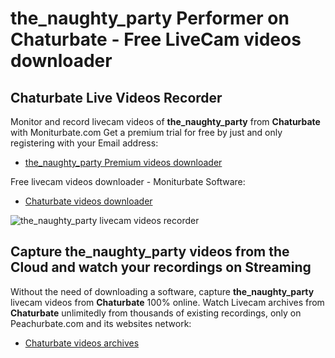 # the_naughty_party Performer on Chaturbate - Free LiveCam videos downloader

## Chaturbate Live Videos Recorder

Monitor and record livecam videos of **the_naughty_party** from **Chaturbate** with Moniturbate.com
Get a premium trial for free by just and only registering with your Email address:
* [the_naughty_party Premium videos downloader](https://moniturbate.com/request-demo-licence-key.html)

Free livecam videos downloader - Moniturbate Software:
* [Chaturbate videos downloader](https://moniturbate.com/moniturbate-download-software.html)

![the_naughty_party livecam videos recorder](https://peachurnet.com/templates/moniturbate-software.png)


## Capture the_naughty_party videos from the Cloud and watch your recordings on Streaming

Without the need of downloading a software, capture **the_naughty_party** livecam videos from **Chaturbate** 100% online.
Watch Livecam archives from **Chaturbate** unlimitedly from thousands of existing recordings, only on Peachurbate.com and its websites network:
* [Chaturbate videos archives](https://peachurnet.com/)